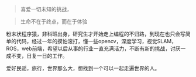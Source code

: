 >喜爱一切未知的挑战，

>生命不在于终点，而在于体验

粉末状程序猿，非科班出身，研究生才开始走上编程的不归路，到现在也只会写简单的代码，经过一年的摸怕滚打，懂一些opencv，深度学习，视觉SLAM，ROS，web前端，希望以后从事的行业一直充满活力，不断有新的挑战，讨厌一成不变，日复一日的工作。

爱好民谣，旅行，世界那么大，想找到一个可以一起走遍世界的人。

